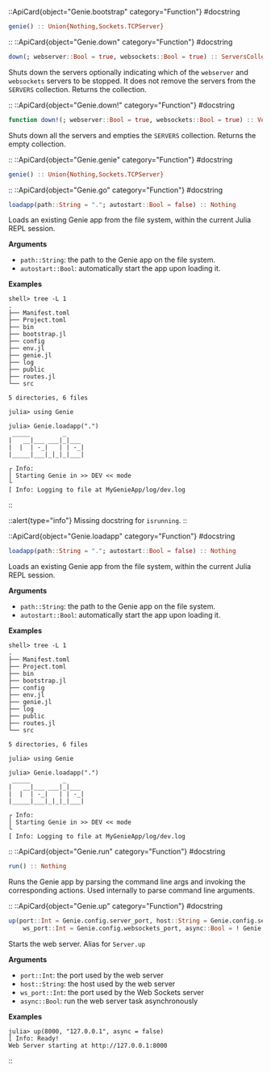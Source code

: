 

::ApiCard{object="Genie.bootstrap" category="Function"}
#docstring


```julia
genie() :: Union{Nothing,Sockets.TCPServer}
```

::
::ApiCard{object="Genie.down" category="Function"}
#docstring


```julia
down(; webserver::Bool = true, websockets::Bool = true) :: ServersCollection
```

Shuts down the servers optionally indicating which of the `webserver` and `websockets` servers to be stopped. It does not remove the servers from the `SERVERS` collection. Returns the collection.

::
::ApiCard{object="Genie.down!" category="Function"}
#docstring


```julia
function down!(; webserver::Bool = true, websockets::Bool = true) :: Vector{ServersCollection}
```

Shuts down all the servers and empties the `SERVERS` collection. Returns the empty collection.

::
::ApiCard{object="Genie.genie" category="Function"}
#docstring


```julia
genie() :: Union{Nothing,Sockets.TCPServer}
```

::
::ApiCard{object="Genie.go" category="Function"}
#docstring


```julia
loadapp(path::String = "."; autostart::Bool = false) :: Nothing
```

Loads an existing Genie app from the file system, within the current Julia REPL session.

**Arguments**

  * `path::String`: the path to the Genie app on the file system.
  * `autostart::Bool`: automatically start the app upon loading it.

**Examples**

```julia-repl
shell> tree -L 1
.
├── Manifest.toml
├── Project.toml
├── bin
├── bootstrap.jl
├── config
├── env.jl
├── genie.jl
├── log
├── public
├── routes.jl
└── src

5 directories, 6 files

julia> using Genie

julia> Genie.loadapp(".")
 _____         _
|   __|___ ___|_|___
|  |  | -_|   | | -_|
|_____|___|_|_|_|___|

┌ Info:
│ Starting Genie in >> DEV << mode
└
[ Info: Logging to file at MyGenieApp/log/dev.log
```

::

::alert{type="info"}Missing docstring for `isrunning`. ::


::ApiCard{object="Genie.loadapp" category="Function"}
#docstring


```julia
loadapp(path::String = "."; autostart::Bool = false) :: Nothing
```

Loads an existing Genie app from the file system, within the current Julia REPL session.

**Arguments**

  * `path::String`: the path to the Genie app on the file system.
  * `autostart::Bool`: automatically start the app upon loading it.

**Examples**

```julia-repl
shell> tree -L 1
.
├── Manifest.toml
├── Project.toml
├── bin
├── bootstrap.jl
├── config
├── env.jl
├── genie.jl
├── log
├── public
├── routes.jl
└── src

5 directories, 6 files

julia> using Genie

julia> Genie.loadapp(".")
 _____         _
|   __|___ ___|_|___
|  |  | -_|   | | -_|
|_____|___|_|_|_|___|

┌ Info:
│ Starting Genie in >> DEV << mode
└
[ Info: Logging to file at MyGenieApp/log/dev.log
```

::
::ApiCard{object="Genie.run" category="Function"}
#docstring


```julia
run() :: Nothing
```

Runs the Genie app by parsing the command line args and invoking the corresponding actions. Used internally to parse command line arguments.

::
::ApiCard{object="Genie.up" category="Function"}
#docstring


```julia
up(port::Int = Genie.config.server_port, host::String = Genie.config.server_host;
    ws_port::Int = Genie.config.websockets_port, async::Bool = ! Genie.config.run_as_server) :: Nothing
```

Starts the web server. Alias for `Server.up`

**Arguments**

  * `port::Int`: the port used by the web server
  * `host::String`: the host used by the web server
  * `ws_port::Int`: the port used by the Web Sockets server
  * `async::Bool`: run the web server task asynchronously

**Examples**

```julia-repl
julia> up(8000, "127.0.0.1", async = false)
[ Info: Ready!
Web Server starting at http://127.0.0.1:8000
```

::
